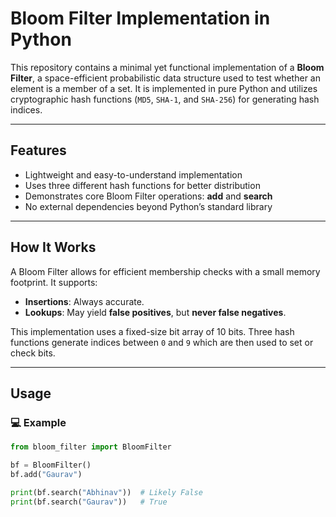 # Bloom Filter Implementation in Python

This repository contains a minimal yet functional implementation of a **Bloom Filter**, a space-efficient probabilistic data structure used to test whether an element is a member of a set. It is implemented in pure Python and utilizes cryptographic hash functions (`MD5`, `SHA-1`, and `SHA-256`) for generating hash indices.

---

## Features

- Lightweight and easy-to-understand implementation
- Uses three different hash functions for better distribution
- Demonstrates core Bloom Filter operations: **add** and **search**
- No external dependencies beyond Python’s standard library

---

## How It Works

A Bloom Filter allows for efficient membership checks with a small memory footprint. It supports:

- **Insertions**: Always accurate.
- **Lookups**: May yield **false positives**, but **never false negatives**.

This implementation uses a fixed-size bit array of 10 bits. Three hash functions generate indices between `0` and `9` which are then used to set or check bits.

---

## Usage

### 💻 Example
```python
from bloom_filter import BloomFilter

bf = BloomFilter()
bf.add("Gaurav")

print(bf.search("Abhinav"))  # Likely False
print(bf.search("Gaurav"))   # True
